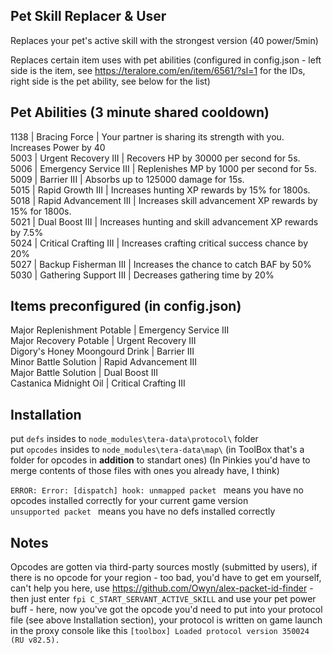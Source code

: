 ## Pet Skill Replacer & User

Replaces your pet's active skill with the strongest version (40 power/5min) 

Replaces certain item uses with pet abilities (configured in config.json - left side is the item, see https://teralore.com/en/item/6561/?sl=1 for the IDs, right side is the pet ability, see below for the list) 


## Pet Abilities (3 minute shared cooldown)

1138 | Bracing Force			| Your partner is sharing its strength with you. Increases Power by 40  
5003 | Urgent Recovery III		| Recovers HP by 30000 per second for 5s.  
5006 | Emergency Service III	| Replenishes MP by 1000 per second for 5s.  
5009 | Barrier III				| Absorbs up to 125000 damage for 15s.  
5015 | Rapid Growth III			| Increases hunting XP rewards by 15% for 1800s.  
5018 | Rapid Advancement III	| Increases skill advancement XP rewards by 15% for 1800s.  
5021 | Dual Boost III			| Increases hunting and skill advancement XP rewards by 7.5%  
5024 | Critical Crafting III	| Increases crafting critical success chance by 20%  
5027 | Backup Fisherman III		| Increases the chance to catch BAF by 50%  
5030 | Gathering Support III	| Decreases gathering time by 20%  


## Items preconfigured (in config.json)

Major Replenishment Potable		| Emergency Service III  
Major Recovery Potable			| Urgent Recovery III  
Digory's Honey Moongourd Drink	| Barrier III  
Minor Battle Solution			| Rapid Advancement III  
Major Battle Solution			| Dual Boost III  
Castanica Midnight Oil			| Critical Crafting III  


## Installation
put `defs` insides to `node_modules\tera-data\protocol\` folder  
put `opcodes` insides to `node_modules\tera-data\map\` (in ToolBox that's a folder for opcodes in **addition** to standart ones) (In Pinkies you'd have to merge contents of those files with ones you already have, I think)

`ERROR: Error: [dispatch] hook: unmapped packet ` means you have no opcodes installed correctly for your current game version  
`unsupported packet ` means you have no defs installed correctly  


## Notes

Opcodes are gotten via third-party sources mostly (submitted by users), if there is no opcode for your region - too bad, you'd have to get em yourself, can't help you here, use https://github.com/Owyn/alex-packet-id-finder - then just enter `fpi C_START_SERVANT_ACTIVE_SKILL` and use your pet power buff - here, now you've got the opcode you'd need to put into your protocol file (see above Installation section), your protocol is written on game launch in the proxy console like this `[toolbox] Loaded protocol version 350024 (RU v82.5).` 
